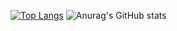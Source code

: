 [![Top Langs](https://github-readme-stats.vercel.app/api/top-langs/?username=hsoomin)](https://github.com/anuraghazra/github-readme-stats)
![Anurag's GitHub stats](https://github-readme-stats.vercel.app/api?username=hsoomin&show_icons=true&theme=vue)
